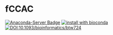 # fCCAC

[![Anaconda-Server Badge](https://anaconda.org/bioconda/bioconductor-fccac/badges/downloads.svg)](https://anaconda.org/bioconda/bioconductor-fccac)
[![install with bioconda](https://img.shields.io/badge/install%20with-bioconda-brightgreen.svg?style=flat)](http://bioconda.github.io/recipes/bioconductor-fccac/README.html)
[![DOI:10.1093/bioinformatics/btw724](https://zenodo.org/badge/DOI/10.1093/bioinformatics/btw724.svg)](https://doi.org/10.1093/bioinformatics/btw724)

